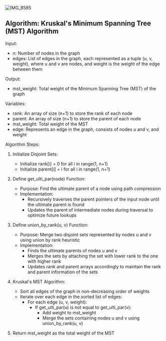 ![IMG_8585](https://github.com/yadavanuj1996/algorithms-data-structures/assets/22169012/2399620e-a3e1-4628-8a20-0fb6769ab58e)

## Algorithm: Kruskal's Minimum Spanning Tree (MST) Algorithm

Input:
- n: Number of nodes in the graph
- edges: List of edges in the graph, each represented as a tuple (u, v, weight),
         where u and v are nodes, and weight is the weight of the edge between them

Output:
- mst_weight: Total weight of the Minimum Spanning Tree (MST) of the graph

Variables:
- rank: An array of size (n+1) to store the rank of each node
- parent: An array of size (n+1) to store the parent of each node
- mst_weight: Total weight of the MST
- edge: Represents an edge in the graph, consists of nodes u and v, and weight

Algorithm Steps:
1. Initialize Disjoint Sets:
   - Initialize rank[i] = 0 for all i in range(1, n+1)
   - Initialize parent[i] = i for all i in range(1, n+1)

2. Define get_ulti_par(node) Function:
   - Purpose: Find the ultimate parent of a node using path compression
   - Implementation: 
     - Recursively traverses the parent pointers of the input node until the ultimate parent is found
     - Updates the parent of intermediate nodes during traversal to optimize future lookups

3. Define union_by_rank(u, v) Function:
   - Purpose: Merge two disjoint sets represented by nodes u and v using union by rank heuristic
   - Implementation:
     - Finds the ultimate parents of nodes u and v
     - Merges the sets by attaching the set with lower rank to the one with higher rank
     - Updates rank and parent arrays accordingly to maintain the rank and parent information of the sets

4. Kruskal's MST Algorithm:
   - Sort all edges of the graph in non-decreasing order of weights
   - Iterate over each edge in the sorted list of edges:
     - For each edge (u, v, weight):
       - If get_ulti_par(u) is not equal to get_ulti_par(v):
         - Add weight to mst_weight
         - Merge the sets containing nodes u and v using union_by_rank(u, v)

5. Return mst_weight as the total weight of the MST

